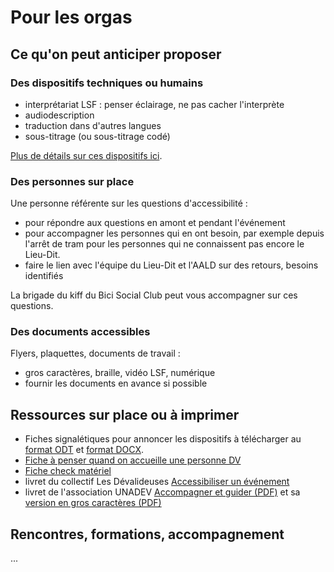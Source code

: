 # Pour les orgas

## Ce qu'on peut anticiper proposer

### Des dispositifs techniques ou humains
- interprétariat LSF : penser éclairage, ne pas cacher l'interprète
- audiodescription
- traduction dans d'autres langues
- sous-titrage (ou sous-titrage codé)

[Plus de détails sur ces dispositifs ici](orgas/dispositifs.md).

### Des personnes sur place
Une personne référente sur les questions d'accessibilité :

- pour répondre aux questions en amont et pendant l'événement
- pour accompagner les personnes qui en ont besoin, par exemple depuis l'arrêt de tram pour les personnes qui ne connaissent pas encore le Lieu-Dit.
- faire le lien avec l'équipe du Lieu-Dit et l'AALD sur des retours, besoins identifiés

La brigade du kiff du Bici Social Club peut vous accompagner sur ces questions.

### Des documents accessibles
Flyers, plaquettes, documents de travail :

- gros caractères, braille, vidéo LSF, numérique
- fournir les documents en avance si possible

## Ressources sur place ou à imprimer
- Fiches signalétiques pour annoncer les dispositifs à télécharger au [format ODT](assets/pictos.odt) et [format DOCX](assets/pictos.docx).
- [Fiche à penser quand on accueille une personne DV](orgas/accueillir_dv.md)
- [Fiche check matériel](orgas/materiel.md)
- livret du collectif Les Dévalideuses [Accessibiliser un événement](https://lesdevalideuses.org/wp-content/uploads/2022/04/Guide_accessibiliser-un-evenement.pdf)
- livret de l'association UNADEV [Accompagner et guider (PDF)](https://www.unadev.com/app/uploads/2024/11/plaquette-unadev-savoir-etre-savoir-guider-hd-1.pdf) et sa [version en gros caractères (PDF)](https://www.unadev.com/app/uploads/2024/11/plaquette-unadev-technique-de-guide-gros-caracteres-1.pdf)

## Rencontres, formations, accompagnement
...
